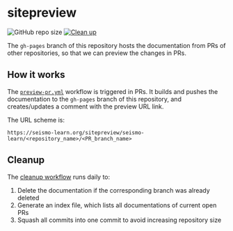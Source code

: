 # sitepreview

![GitHub repo size](https://img.shields.io/github/repo-size/seismo-learn/sitepreview)
[![Clean up](https://github.com/seismo-learn/sitepreview/actions/workflows/cleanup.yaml/badge.svg)](https://github.com/seismo-learn/sitepreview/actions/workflows/cleanup.yaml)

The `gh-pages` branch of this repository hosts the documentation from PRs
of other repositories, so that we can preview the changes in PRs.

## How it works

The [`preview-pr.yml`](https://github.com/seismo-learn/seismology101/blob/main/.github/workflows/preview-pr.yml)
workflow is triggered in PRs. It builds and pushes the documentation to the
`gh-pages` branch of this repository, and creates/updates a comment
with the preview URL link.

The URL scheme is:

    https://seismo-learn.org/sitepreview/seismo-learn/<repository_name>/<PR_branch_name>

## Cleanup

The [cleanup workflow](.github/workflows/cleanup.yaml) runs daily to:

1. Delete the documentation if the corresponding branch was already deleted
2. Generate an index file, which lists all documentations of current open PRs
3. Squash all commits into one commit to avoid increasing repository size
